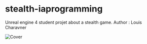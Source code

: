 # stealth-iaprogramming
Unreal engine 4 student projet about a stealth game.
Author : Louis Charavner

![Cover](https://stmediarassetsfrcerec.blob.core.windows.net/other/cover.png)

